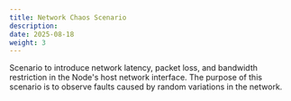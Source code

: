 ```yaml
---
title: Network Chaos Scenario
description: 
date: 2025-08-18
weight: 3
---
```


Scenario to introduce network latency, packet loss, and bandwidth restriction in the Node's host network interface. The purpose of this scenario is to observe faults caused by random variations in the network.

